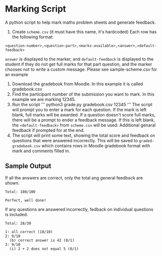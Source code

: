 # Marking Script

A python script to help mark maths problem sheets and generate feedback.

1. Create `scheme.csv` (it must have this name, it's hardcoded)
  Each row has the following format:
  ```
<question-number>,<question-part>,<marks-available>,<answer>,<default-feedback>
```
  `answer` is displayed to the marker, and `default-feedback` is displayed to the student if they do not get full marks for that part question, and the marker chooses not to write a custom message.
  Please see sample-scheme.csv for an example
1. Download the gradebook from Moodle. In this example it is called gradebook.csv
1. Find the participant number of the submission you want to mark. In this example we are marking 12345.
1. Run the script
  '''
python3 grade.py gradebook.csv 12345
'''
  The script will prompt you to enter a mark for each question. If the mark is left blank, full marks will be awarded. If a question doesn't score full marks, there will be a prompt to ender a feedback message. If this is left blank, the `<default-feedback>` from `scheme.csv` will be used. Additional genaral feedback if prompted for at the end.
1. The script will print some text, showing the total score and feedback on questions that were answered incorrectly. This will be saved to `graded-gradebook.csv` which contains rows in Moodle gradebook format with mark and comments filled in.

## Sample Output

If all the answers are correct, only the total ang general feedback are shown.
```
Total: 100/100

Perfect, well done!
```

If any questions are answered incorrectly, fedback on individual questions is included.
```
Total: 28/30

1: all correct (10/10)
2: 9/10
  (b) correct answer is 42 (0/1)
3: 9/10
  (i) 2 + 2 does not equal 5 (0/1)
```
